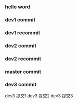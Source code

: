 ### hello word
### dev1 commit
### dev1 recommit
### dev2 commit
### dev2 recommit
### master commit
### dev3 commit
dev3  提交1
dev3  提交2
dev3  提交3
